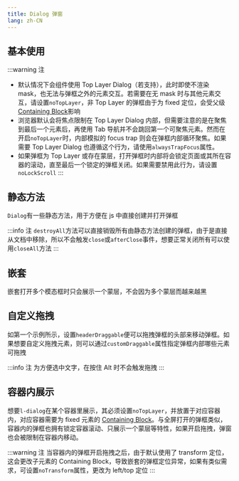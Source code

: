 ```yaml
---
title: Dialog 弹窗
lang: zh-CN
---
```


## 基本使用

<!-- @Code:basicUsage -->

:::warning 注

- 默认情况下会组件使用 Top Layer Dialog（若支持），此时即使不渲染 mask，也无法与弹框之外的元素交互。若需要在无 mask 时与其他元素交互，请设置`noTopLayer`，非 Top Layer 的弹框由于为 fixed 定位，会受父级[Containing Block](https://developer.mozilla.org/en-US/docs/Web/CSS/Containing_block#identifying_the_containing_block)影响
- 浏览器默认会将焦点限制在 Top Layer Dialog 内部，但需要注意的是在聚焦到最后一个元素后，再使用 Tab 导航并不会跳回第一个可聚焦元素。然而在开启`noTopLayer`时，内部模拟的 focus trap 则会在弹框内部循环聚焦。如果需要 Top Layer Dialog 也遵循这个行为，请使用`alwaysTrapFocus`属性。
- 如果弹框为 Top Layer 或存在蒙层，打开弹框时内部将会锁定页面或其所在容器的滚动，直至最后一个锁定的弹框关闭。如果需要禁用此行为，请设置`noLockScroll`
  :::

## 静态方法

`Dialog`有一些静态方法，用于方便在 js 中直接创建并打开弹框

<!-- @Code:staticMethods -->

:::info 注
`destroyAll`方法可以直接销毁所有由静态方法创建的弹框，由于是直接从文档中移除，所以不会触发`close`或`afterClose`事件，想要正常关闭所有可以使用`closeAll`方法
:::

## 嵌套

嵌套打开多个模态框时只会展示一个蒙层，不会因为多个蒙层而越来越黑

<!-- @Code:nested -->

## 自定义拖拽

如第一个示例所示，设置`headerDraggable`便可以拖拽弹框的头部来移动弹框。如果想要自定义拖拽元素，则可以通过`customDraggable`属性指定弹框内部哪些元素可拖拽

:::info 注
为方便选中文字，在按住 Alt 时不会触发拖拽
:::

<!-- @Code:draggable -->

## 容器内展示

想要`l-dialog`在某个容器里展示，其必须设置`noTopLayer`，并放置于对应容器内，对应容器需要为 fixed 元素的 [Containing Block](https://developer.mozilla.org/en-US/docs/Web/CSS/Containing_block#identifying_the_containing_block)。与全屏打开的弹框类似，容器内的弹框也拥有锁定容器滚动、只展示一个蒙层等特性，如果开启拖拽，弹窗也会被限制在容器内移动。

:::warning 注
当容器内的弹框开启拖拽之后，由于默认使用了 transform 定位，这会更改子元素的 Containing Block，导致嵌套的弹框定位异常，如果有类似需求，可设置`noTransform`属性，更改为 left/top 定位
:::

<!-- @Code:container -->

<!--this file is copied from Chinese md, remove this comment to update it, or it will be overwritten on next build-->